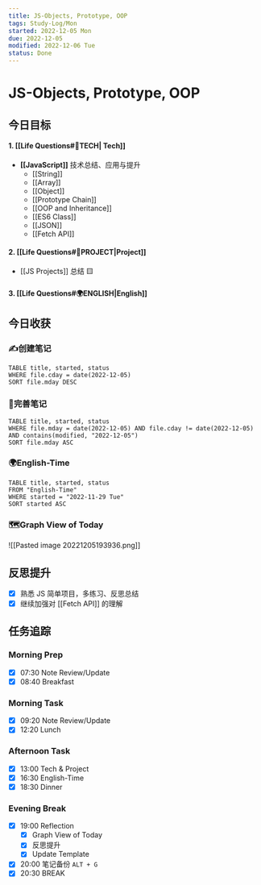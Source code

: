 ```yaml
---
title: JS-Objects, Prototype, OOP
tags: Study-Log/Mon
started: 2022-12-05 Mon
due: 2022-12-05
modified: 2022-12-06 Tue
status: Done
---
```

# JS-Objects, Prototype, OOP
## 今日目标
#### 1. [[Life Questions#🚀TECH| Tech]]
- **[[JavaScript]]** 技术总结、应用与提升
	- [[String]]
	- [[Array]]
	- [[Object]]
	- [[Prototype Chain]]
	- [[OOP and Inheritance]]
	- [[ES6 Class]]
	- [[JSON]]
	- [[Fetch API]]
#### 2. [[Life Questions#🚀PROJECT|Project]]
- [[JS Projects]] 总结 🟨
#### 3. [[Life Questions#🌍ENGLISH|English]]
## 今日收获
### ✍️创建笔记

```dataview
TABLE title, started, status
WHERE file.cday = date(2022-12-05)
SORT file.mday DESC
```

### 📝完善笔记

```dataview
TABLE title, started, status
WHERE file.mday = date(2022-12-05) AND file.cday != date(2022-12-05) AND contains(modified, "2022-12-05")
SORT file.mday ASC
```

### 🌍English-Time

```dataview
TABLE title, started, status
FROM "English-Time"
WHERE started = "2022-11-29 Tue"
SORT started ASC
```

### 🗺️Graph View of Today
![[Pasted image 20221205193936.png]]
## 反思提升
- [x] 熟悉 JS 简单项目，多练习、反思总结
- [x] 继续加强对 [[Fetch API]] 的理解
## 任务追踪
### Morning Prep
- [x] 07:30 Note Review/Update
- [x] 08:40 Breakfast
### Morning Task
- [x] 09:20 Note Review/Update
- [x] 12:20 Lunch
### Afternoon Task
- [x] 13:00 Tech & Project
- [x] 16:30 English-Time
- [x] 18:30 Dinner
### Evening Break
- [x] 19:00 Reflection
	- [x] Graph View of Today
	- [x] 反思提升
	- [x] Update Template 
- [x] 20:00 笔记备份 `ALT + G`
- [x] 20:30 BREAK
